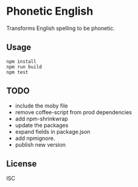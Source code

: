 # Phonetic English

Transforms English spelling to be phonetic.

## Usage

    npm install
    npm run build
    npm test

## TODO

- include the moby file
- remove coffee-script from prod dependencies
- add npm-shrinkwrap
- update the packages
- expand fields in package.json
- add npmignore.
- publish new version

## License

ISC
